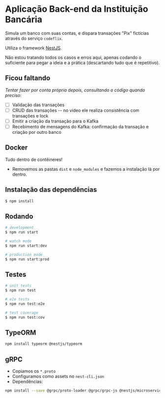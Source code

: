 # Aplicação Back-end da Instituição Bancária

Simula um banco com suas contas, e dispara transações "Pix" fictícias através do serviço `codeflix`.

Utiliza o framework [NestJS](https://nestjs.com/).

Não estou tratando todos os casos e erros aqui, apenas codando o suficiente para pegar a ideia e a prática (descartando tudo que é repetitivo).

## Ficou faltando

_Tentar fazer por conta própria depois, consultando o código quando preciso:_

* [ ] Validação das transações
* [ ] CRUD das transações -- no vídeo ele realiza consistência com transações e lock
* [ ] Emitir a criação da transação para o Kafka
* [ ] Recebimento de mensagens do Kafka: confirmação da transação e criação por outro banco

## Docker

Tudo dentro de contêineres!

* Removemos as pastas `dist` e `node_modules` e fazemos a instalação lá por dentro.

## Instalação das dependências

```bash
$ npm install
```

## Rodando

```bash
# development
$ npm run start

# watch mode
$ npm run start:dev

# production mode
$ npm run start:prod
```

## Testes

```bash
# unit tests
$ npm run test

# e2e tests
$ npm run test:e2e

# test coverage
$ npm run test:cov
```

## TypeORM

```bash
npm install typeorm @nestjs/typeorm
```

## gRPC

* Copiamos os `*.proto`
* Configuramos como assets no `nest-cli.json`
* Dependências:

```bash
npm install --save @grpc/proto-loader @grpc/grpc-js @nestjs/microservices
```